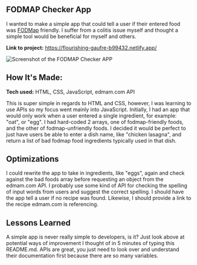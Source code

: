 ## FODMAP Checker App

I wanted to make a simple app that could tell a user if their entered food was <a href="https://www.hopkinsmedicine.org/health/wellness-and-prevention/fodmap-diet-what-you-need-to-know">FODMap</a> friendly. I suffer from a colitis issue myself and thought a simple tool would be beneficial for myself and others.

**Link to project:** https://flourishing-gaufre-b99432.netlify.app/

![Screenshot of the FODMAP Checker APP](https://i.ibb.co/h2vBX2B/Screenshot-2024-02-08-at-12-40-14-PM.png)

## How It's Made:
**Tech used:** HTML, CSS, JavaScript, edmam.com API

This is super simple in regards to HTML and CSS, however, I was learning to use APIs so my focus went mainly into JavaScript. 
Initially, I had an app that would only work when a user entered a single ingredient, for example: "oat", or "egg". I had hard-coded 2 arrays, one of fodmap-friendly foods, and the other of fodmap-unfriendly foods.
I decided it would be perfect to just have users be able to enter a dish name, like "chicken lasagna", and return a list of bad fodmap food ingredients typically used in that dish.

## Optimizations

I could rewrite the app to take in ingredients, like "eggs", again and check against the bad foods array before requesting an object from the edmam.com API. 
I probably use some kind of API for checking the spelling of input words from users and suggest the correct spelling.
I should have the app tell a user if no recipe was found.
Likewise, I should provide a link to the recipe edmam.com is referencing.



## Lessons Learned

A simple app is never really simple to developers, is it? Just look above at potential ways of improvement I thought of in 5 minutes of typing this README.md. APIs are great, you just need to look over and understand their documentation first because there are so many variables.



